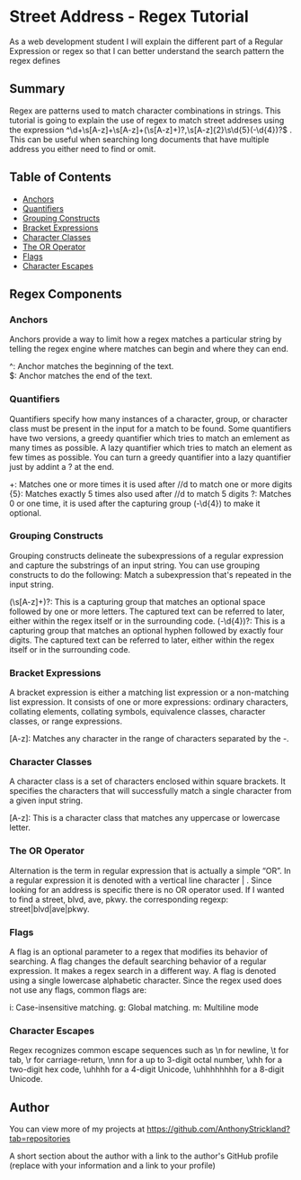 # Street Address - Regex Tutorial

As a web development student I will explain the different part of a Regular Expression or regex so that I can better understand the search pattern the regex defines

## Summary

Regex are patterns used to match character combinations in strings. This tutorial is going to explain the use of regex to match street addreses using the expression  ^\\d+\\s[A-z]+\\s[A-z]+(\\s[A-z]+)?,\\s[A-z]{2}\\s\\d{5}(-\\d{4})?$ .  This can be useful when searching long documents that have multiple address you either need to find or omit.

## Table of Contents

- [Anchors](#anchors)
- [Quantifiers](#quantifiers)
- [Grouping Constructs](#grouping-constructs)
- [Bracket Expressions](#bracket-expressions)
- [Character Classes](#character-classes)
- [The OR Operator](#the-or-operator)
- [Flags](#flags)
- [Character Escapes](#character-escapes)

## Regex Components

### Anchors
Anchors provide a way to limit how a regex matches a particular string by telling the regex engine where matches can begin and where they can end.

^: Anchor matches the beginning of the text.  
$: Anchor matches the end of the text.       

### Quantifiers

Quantifiers specify how many instances of a character, group, or character class must be present in the input for a match to be found. Some quantifiers have two versions, a greedy quantifier which tries to match an emlement as many times as possible.  A lazy quantifier which tries to match an element as few times as possible.  You can turn a greedy quantifier into a lazy quantifier just by addint a ? at the end.

+: Matches one or more times it is used after //d to match one or more digits
{5}: Matches exactly 5 times also used after //d to match 5 digits
?: Matches 0 or one time, it is used after the capturing group (-\\d{4}) to make it optional.

### Grouping Constructs

Grouping constructs delineate the subexpressions of a regular expression and capture the substrings of an input string. You can use grouping constructs to do the following: Match a subexpression that's repeated in the input string.

(\\s[A-z]+)?: This is a capturing group that matches an optional space followed by one or more letters. The captured text can be referred to later, either within the regex itself or in the surrounding code.
(-\\d{4})?: This is a capturing group that matches an optional hyphen followed by exactly four digits. The captured text can be referred to later, either within the regex itself or in the surrounding code.

### Bracket Expressions

A bracket expression is either a matching list expression or a non-matching list expression. It consists of one or more expressions: ordinary characters, collating elements, collating symbols, equivalence classes, character classes, or range expressions.

[A-z]: Matches any character in the range of characters separated by the -.

### Character Classes

A character class is a set of characters enclosed within square brackets. It specifies the characters that will successfully match a single character from a given input string.

[A-z]: This is a character class that matches any uppercase or lowercase letter.

### The OR Operator

Alternation is the term in regular expression that is actually a simple “OR”. In a regular expression it is denoted with a vertical line character | . Since looking for an address is specific there is no OR operator used.  If I wanted to find a street, blvd, ave, pkwy. the corresponding regexp: street|blvd|ave|pkwy.

### Flags

A flag is an optional parameter to a regex that modifies its behavior of searching. A flag changes the default searching behavior of a regular expression. It makes a regex search in a different way. A flag is denoted using a single lowercase alphabetic character.  Since the regex used does not use any flags, common flags are:

i: Case-insensitive matching.
g: Global matching.
m: Multiline mode

### Character Escapes

Regex recognizes common escape sequences such as \n for newline, \t for tab, \r for carriage-return, \nnn for a up to 3-digit octal number, \xhh for a two-digit hex code, \uhhhh for a 4-digit Unicode, \uhhhhhhhh for a 8-digit Unicode.

## Author

You can view more of my projects at https://github.com/AnthonyStrickland?tab=repositories

A short section about the author with a link to the author's GitHub profile (replace with your information and a link to your profile)

